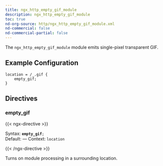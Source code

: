 ```yaml
---
title: ngx_http_empty_gif_module
description: ngx_http_empty_gif_module
toc: true
nd-org-source: http/ngx_http_empty_gif_module.xml
nd-commercial: false
nd-commercial-partial: false
---
```



<!--
      ********************************************************************************
      🛑 WARNING: AUTOGENERATED FILE - DO NOT EDIT 🛑 This Markdown file was
      automatically generated from the source XML documentation. Any manual
      changes made directly to this file will be overwritten. To request or
      suggest changes, please edit the source XML files instead.
      https://github.com/nginx/nginx.org/tree/main/xml/en
      ********************************************************************************
      -->


The `ngx_http_empty_gif_module` module emits
single-pixel transparent GIF.
## Example Configuration


```nginx 
location = /_.gif {
    empty_gif;
}
 ```

## Directives

### empty_gif

{{< ngx-directive >}}

<tr>
<th>Syntax: </th>
<td><code><strong>empty_gif</strong>;</code><br/></td>
</tr><tr>
<th>Default: </th>
<td>
      —
    </td>
</tr><tr>
<th>Context: </th>
<td><code>location</code></td>
</tr>

{{< /ngx-directive >}}


Turns on module processing in a surrounding location.
